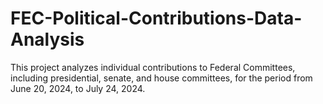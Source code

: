 # FEC-Political-Contributions-Data-Analysis
This project analyzes individual contributions to Federal Committees, including presidential, senate, and house committees, for the period from June 20, 2024, to July 24, 2024. 
